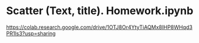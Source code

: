 # Scatter (Text, title). Homework.ipynb
https://colab.research.google.com/drive/1OTJ8Or4YtyTiAQMx8IHP8WHqd3PR1ls3?usp=sharing
